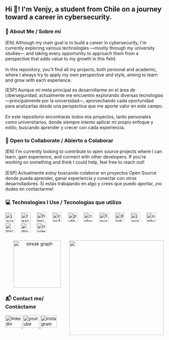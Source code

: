 <h2 align="left">Hi 👋! I'm Venjy, a student from Chile on a journey toward a career in cybersecurity.</h2>

###

###  <!-- SOBRE MÍ -->
<h3 align="left">🧠 About Me / Sobre mí</h3>

<p align="left">
  [EN] Although my main goal is to build a career in cybersecurity, I'm currently exploring various technologies —mostly through my university studies— and taking every opportunity to approach them from a perspective that adds value to my growth in this field.<br><br>
  In this repository, you'll find all my projects, both personal and academic, where I always try to apply my own perspective and style, aiming to learn and grow with each experience.
</p>

<p align="left">
  [ESP] Aunque mi meta principal es desarrollarme en el área de ciberseguridad, actualmente me encuentro explorando diversas tecnologías —principalmente por la universidad—, aprovechando cada oportunidad para analizarlas desde una perspectiva que me aporte valor en este campo.<br><br>
  En este repositorio encontrarás todos mis proyectos, tanto personales como universitarios, donde siempre intento aplicar mi propio enfoque y estilo, buscando aprender y crecer con cada experiencia.
</p>

### <!-- COLABORACIÓN -->
<h3 align="left">🤝 Open to Collaborate / Abierto a Colaborar</h3>

<p align="left">
  [EN] I'm currently looking to contribute to open source projects where I can learn, gain experience, and connect with other developers. If you're working on something and think I could help, feel free to reach out!<br><br>
  [ESP] Actualmente estoy buscando colaborar en proyectos Open Source donde pueda aprender, ganar experiencia y conectar con otros desarrolladores. Si estás trabajando en algo y crees que puedo aportar, ¡no dudes en contactarme!
</p>


<!-- TECNOLOGÍAS -->
<h3 align="left">💻 Technologies I Use / Tecnologías que utilizo</h3>

<div align="left">
  <img src="https://cdn.jsdelivr.net/gh/devicons/devicon/icons/javascript/javascript-original.svg" height="30" alt="javascript logo"  />
  <img width="12" />
  <img src="https://cdn.jsdelivr.net/gh/devicons/devicon/icons/react/react-original.svg" height="30" alt="react logo"  />
  <img width="12" />
  <img src="https://cdn.jsdelivr.net/gh/devicons/devicon/icons/html5/html5-original.svg" height="30" alt="html5 logo"  />
  <img width="12" />
  <img src="https://cdn.jsdelivr.net/gh/devicons/devicon/icons/css3/css3-original.svg" height="30" alt="css3 logo"  />
  <img width="12" />
  <img src="https://cdn.jsdelivr.net/gh/devicons/devicon/icons/python/python-original.svg" height="30" alt="python logo"  />
  <img width="12" />
  <img src="https://cdn.jsdelivr.net/gh/devicons/devicon/icons/csharp/csharp-original.svg" height="30" alt="csharp logo"  />
  <img width="12" />
  <img src="https://cdn.jsdelivr.net/gh/devicons/devicon/icons/linux/linux-original.svg" height="30" alt="linux logo"  />
  <img width="12" />
  <img src="https://cdn.jsdelivr.net/gh/devicons/devicon/icons/digitalocean/digitalocean-original.svg" height="30" alt="digitalocean logo"  />
  <img width="12" />
  <img src="https://cdn.jsdelivr.net/gh/devicons/devicon/icons/java/java-original.svg" height="30" alt="java logo"  />
  <img width="12" />
  <img src="https://cdn.jsdelivr.net/gh/devicons/devicon/icons/unity/unity-original.svg" height="30" alt="unity logo"  />
  <img width="12" />
  <img src="https://cdn.jsdelivr.net/gh/devicons/devicon/icons/microsoftsqlserver/microsoftsqlserver-plain.svg" height="30" alt="microsoftsqlserver logo"  />
  <img width="12" />
  <img src="https://cdn.jsdelivr.net/gh/devicons/devicon/icons/mysql/mysql-original.svg" height="30" alt="mysql logo"  />
  <img width="12" />
  <img src="https://cdn.jsdelivr.net/gh/devicons/devicon/icons/nodejs/nodejs-original.svg" height="30" alt="nodejs logo"  />
</div>

###


<img align="right" height="300" src="https://media1.tenor.com/m/PuQpMLM0PwwAAAAd/cat-work-in-progress.gif"  />

###


<div align="center">
  <img src="https://streak-stats.demolab.com?user=Venjyy&locale=en&mode=daily&theme=dracula&hide_border=false&border_radius=5&order=3" height="150" alt="streak graph"  />
</div>

###


<h3 align="left">📬 Contact me/ Contáctame</h3>

<div align="left">
  <a href="https://www.linkedin.com/in/benjamin-flores-aa59112b5/" target="_blank">
    <img src="https://raw.githubusercontent.com/maurodesouza/profile-readme-generator/master/src/assets/icons/social/linkedin/default.svg" width="52" height="40" alt="linkedin logo"  />
  </a>
  <a href="https://www.youtube.com/@1venjy" target="_blank">
    <img src="https://raw.githubusercontent.com/maurodesouza/profile-readme-generator/master/src/assets/icons/social/youtube/default.svg" width="52" height="40" alt="youtube logo"  />
  </a>
  <a href="https://www.instagram.com/1venjy/" target="_blank">
    <img src="https://raw.githubusercontent.com/maurodesouza/profile-readme-generator/master/src/assets/icons/social/instagram/default.svg" width="52" height="40" alt="instagram logo"  />
  </a>
</div>
